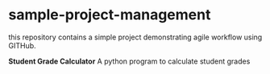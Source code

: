 # sample-project-management
this repository contains a simple project demonstrating agile workflow using GITHub.

**Student Grade Calculator**
A python program to calculate student grades
